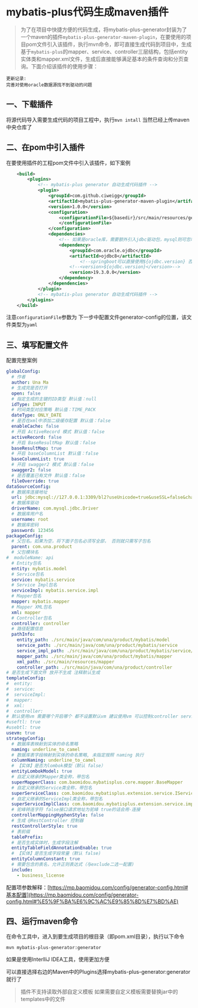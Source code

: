 # mybatis-plus代码生成maven插件
> 为了在项目中快捷方便的代码生成，将mybatis-plus-generator封装为了一个maven的插件`mybatis-plus-generator-maven-plugin`，在要使用的项目pom文件引入该插件，执行mvn命令，即可直接生成代码到项目中，生成基于`mybatis-plus`的mapper、service、controller三层结构，包括entity实体类和mapper.xml文件，生成后直接能够满足基本的条件查询和分页查询。下面介绍该插件的使用步骤：
``` 
更新记录:
完善对使用oracle数据源找不到驱动的问题
```
## 一、下载插件
 将源代码导入需要生成代码的项目工程中，执行`mvn intall` 当然已经上传maven中央仓库了

## 二、在pom中引入插件
在要使用插件的工程pom文件中引入该插件，如下案例
```xml
    <build>
        <plugins>
            <!-- mybatis-plus generator 自动生成代码插件 -->
            <plugin>
                <groupId>com.github.ciweigg</groupId>
                <artifactId>mybatis-plus-generator-maven-plugin</artifactId>
                <version>1.0.0</version>
                <configuration>
                    <configurationFile>${basedir}/src/main/resources/generator/mp-code-generator-config.yaml
                    </configurationFile>
                </configuration>
                <dependencies>
                    <!-- 如果是oracle库，需要额外引入jdbc驱动包，mysql则可忽略 -->
                    <dependency>
                        <groupId>com.oracle.ojdbc</groupId>
                        <artifactId>ojdbc8</artifactId>
                            <!--springboot可以直接使用${ojdbc.version} 否则需要指定版本-->
                        <!--<version>${ojdbc.version}</version>-->
                        <version>19.3.0.0</version>
                    </dependency>
                </dependencies>
            </plugin>
            <!-- mybatis-plus generator 自动生成代码插件 -->
        </plugins>
    </build>
```
注意`configurationFile`参数为 下一步中配置文件generator-config的位置，该文件类型为`yaml`
## 三、填写配置文件
配置完整案例
```yaml
globalConfig:
  # 作者
  author: Una Ma
  # 生成完是否打开
  open: false
  # 指定生成的主键的ID类型 默认值：null
  idType: INPUT
  # 时间类型对应策略 默认值：TIME_PACK
  dateType: ONLY_DATE
  # 是否在xml中添加二级缓存配置 默认值：false
  enableCache: false
  # 开启 ActiveRecord 模式 默认值：false
  activeRecord: false
  # 开启 BaseResultMap 默认值：false
  baseResultMap: true
  # 开启 baseColumnList 默认值：false
  baseColumnList: true
  # 开启 swagger2 模式 默认值：false
  swagger2: false
  # 是否覆盖已有文件 默认值：false
  fileOverride: true
dataSourceConfig:
  # 数据库连接地址
  url: jdbc:mysql://127.0.0.1:3309/bl2?useUnicode=true&useSSL=false&characterEncoding=utf8
  # 数据库驱动
  driverName: com.mysql.jdbc.Driver
  # 数据库用户名
  username: root
  # 数据库密码
  password: 123456
packageConfig:
  # 父包名。如果为空，将下面子包名必须写全部， 否则就只需写子包名
  parent: com.una.product
  # 父包模块名
#  moduleName: api
  # Entity包名
  entity: mybatis.model
  # Service包名
  service: mybatis.service
  # Service Impl包名
  serviceImpl: mybatis.service.impl
  # Mapper包名
  mapper: mybatis.mapper
  # Mapper XML包名
  xml: mapper
  # Controller包名
  controller: controller
  # 路径配置信息
  pathInfo:
    entity_path: ./src/main/java/com/una/product/mybatis/model
    service_path: ./src/main/java/com/una/product/mybatis/service
    service_impl_path: ./src/main/java/com/una/product/mybatis/service/impl
    mapper_path: ./src/main/java/com/una/product/mybatis/mapper
    xml_path: ./src/main/resources/mapper
    controller_path: ./src/main/java/com/una/product/controller
# 是否生成下面文件 放开不生成 注释默认生成
templateConfig:
#  entity:
#  service:
#  serviceImpl:
#  mapper:
#  xml:
#  controller:
# 默认使用vm 需要哪个开启哪个 都不设置默认vm 建议使用vm 可以控制controller service model等是否生成
#useftl: true
#usebtl: true
usevm: true
strategyConfig:
  # 数据库表映射到实体的命名策略
  naming: underline_to_camel
  # 数据库表字段映射到实体的命名策略, 未指定按照 naming 执行
  columnNaming: underline_to_camel
  # 【实体】是否为lombok模型（默认 false）
  entityLombokModel: true
  # 自定义继承的Mapper类全称，带包名
  superMapperClass: com.baomidou.mybatisplus.core.mapper.BaseMapper
  # 自定义继承的Service类全称，带包名
  superServiceClass: com.baomidou.mybatisplus.extension.service.IService
  # 自定义继承的ServiceImpl类全称，带包名
  superServiceImplClass: com.baomidou.mybatisplus.extension.service.impl.ServiceImpl
  # 驼峰转连字符 false接口请求地址为驼峰 true的话会用-连接
  controllerMappingHyphenStyle: false
  # 生成 @RestController 控制器
  restControllerStyle: true
  # 表前缀
  tablePrefix:
  # 是否生成实体时，生成字段注解
  entityTableFieldAnnotationEnable: true
  # 【实体】是否生成字段常量（默认 false)
  entityColumnConstant: true
  # 需要包含的表名，允许正则表达式（与exclude二选一配置)
  include:
    - business_license
```
配置项参数解释：[https://mp.baomidou.com/config/generator-config.html#基本配置](https://mp.baomidou.com/config/generator-config.html#%E5%9F%BA%E6%9C%AC%E9%85%8D%E7%BD%AE)
## 四、运行maven命令
在命令工具中，进入到要生成项目的根目录（即pom.xml目录），执行以下命令
```shell
mvn mybatis-plus-generator:generator
```
如果是使用InterlliJ IDEA工具，使用更加方便

可以直接选择右边的Maven中的Plugins选择mybatis-plus-generator:generator就行了

> 插件不支持读取外部自定义模板 如果需要自定义模板需要替换jar中的templates中的文件
